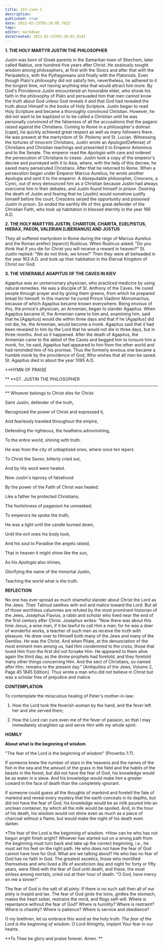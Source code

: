 ```yaml
---
title: 153-june-1
description: 
published: true
date: 2022-02-23T05:28:05.783Z
tags: 
editor: markdown
dateCreated: 2022-02-23T05:28:03.914Z
---
```



**1. THE HOLY MARTYR JUSTIN THE PHILOSOPHER**

Justin was born of Greek parents in the Samaritan town of Shechem, later called Nablus, one hundred-five years after Christ. He zealously sought wisdom among philosophers, at first with the Stoics and after that with the Peripatetics, with the Pythagoreans and finally with the Platonists. Even though Plato's philosophy did not satisfy him, nevertheless, he adhered to it the longest time, not having anything else that would attract him more. By God's Providence Justin encountered an honorable elder, who shook his faith in the philosophy of Plato and persuaded him that men cannot know the truth about God unless God reveals it and that God had revealed the truth about Himself in the books of Holy Scripture. Justin began to read Holy Scripture and became a thoroughly convinced Christian. However, he did not want to be baptized or to be called a Christian until he was personally convinced of the falseness of all the accusations that the pagans raised against the Christians. Coming to Rome in a philosopher's dolman [cape], he quickly achieved great respect as well as many followers there. He was present at the martyrdom of St. Ptolemy and St. Lucian. Witnessing the tortures of innocent Christians, Justin wrote an *Apologia*(Defense) of Christians and Christian teachings and presented it to Emperor Antoninus and to the Senate. The emperor read the *Apologia* with care and ordered the persecution of Christians to cease. Justin took a copy of the emperor's decree and journeyed with it to Asia, where, with the help of this decree, he saved many persecuted Christians. After that he returned to Rome. When a persecution began under Emperor Marcus Aurelius, he wrote another Apologia and sent it to the emperor. A disreputable philosopher, Crescens, a Cynic, out of envy denounced him as a Christian because Justin had always overcome him in their debates, and Justin found himself in prison. Desiring the death of Justin and fearing that he [Justin] would somehow justify himself before the court, Crescens seized the opportunity and poisoned Justin in prison. So ended the earthly life of this great defender of the Christian Faith, who took up habitation in blessed eternity in the year 166 A.D.

**2. THE HOLY MARTYRS JUSTIN, CHARITON, CHARITA, EUELPISTUS, HIERAX, PAEON, VALERIAN [LIBERIANUS] AND JUSTUS**

They all suffered martyrdom in Rome during the reign of Marcus Aurelius and the Roman prefect [eparch] Rusticus. When Rusticus asked: "Do you think that if you die for Christ you will receive a reward in heaven?" St. Justin replied: "We do not think, we know!" Then they were all beheaded in the year 163 A.D. and took up their habitation in the Eternal Kingdom of Christ our God.

**3. THE VENERABLE AGAPITUS OF THE CAVES IN KIEV**

Agapitus was an unmercenary physician, who practiced medicine by using natural remedies. He was a disciple of St. Anthony of the Caves. He cured people through prayer and by giving them greens, from which he prepared bread for himself. In this manner he cured Prince Vladimir Monomachus, because of which Agapitus became known everywhere. Being envious of this, the prince's physician, an Armenian, began to slander Agapitus. When Agapitus became ill, the Armenian came to him and, examining him, said that he [Agapitus] would die within three days and that if he [Agapitus] did not die, he, the Armenian, would become a monk. Agapitus said that it had been revealed to him by the Lord that he would not die in three days, but in three months. And so it happened. After the death of Agapitus, the Armenian came to the abbot of the Caves and begged him to tonsure him a monk, for, he said, Agapitus had appeared to him from the other world and had reminded him of his promise. Thus the formerly envious one became a humble monk by the providence of God, Who wishes that all men be saved. St. Agapitus died in about the year 1095 A.D.


**HYMN OF PRAISE
 
**
**ST. JUSTIN THE PHILOSOPHER
**** 
**
Whoever belongs to Christ dies for Christ.
 

Saint Justin, defender of the truth,
 

Recognized the power of Christ and expressed it,
 

And fearlessly traveled throughout the empire,
 

Defending the righteous, the heathens admonishing,
 

To the entire world, shining with truth.
 

He was from the city of unbaptized ones, where once ten lepers
 

To Christ the Savior, bitterly cried out,
 

And by His word were healed.
 

Now Justin's leprosy of falsehood
 

By the power of the Faith of Christ was healed.
 

Like a father he protected Christians;
 

The foolishness of paganism he unmasked;
 

To emperors he spoke the truth;
 

He was a light until the candle burned down,
 

Until the evil ones his body took,
 

And his soul to Paradise the angels raised,
 

That in heaven it might shine like the sun,
 

As his *Apologia* also shines,
 

Glorifying the name of the immortal Justin,
 

Teaching the world what is the truth.
 

**REFLECTION**

No one has ever spread as much shameful slander about Christ the Lord as the Jews. Their Talmud seethes with evil and malice toward the Lord. But all of those worthless calumnies are refuted by the most prominent historian of the Jews, Josephus Flavius, a rabbi and scholar who lived near the end of the first century after Christ. Josephus writes: "Now there was about this time Jesus, a wise man, if it be lawful to call Him a man; for he was a doer of wonderful works, a teacher of such men as receive the truth with pleasure. He drew over to Himself both many of the Jews and many of the Gentiles. He was the Christ. And when Pilate, at the denunciation of the most eminent men among us, had Him condemned to the cross, those that loved Him from the first did not forsake Him. He appeared to them alive again the third day, as the divine prophets had foretold, and they foretold many other things concerning Him. And the sect of Christians, so named after Him, remains to the present day." [Antiquities of the Jews, Volume 2, Page 45 1845 Edition]. Thus wrote a man who did not believe in Christ but was a scholar free of prejudice and malice.


**CONTEMPLATION**


To contemplate the miraculous healing of Peter's mother-in-law:

1.  How the Lord took the feverish woman by the hand, and the fever left her and she served them;

1.  How the Lord can cure even me of the fever of passion, so that I may immediately straighten up and serve Him with my whole spirit.


**HOMILY**


**About what is the beginning of wisdom**

"The fear of the Lord is the beginning of wisdom" (Proverbs 1:7).

If someone knew the number of stars in the heavens and the names of the fish in the sea and the amount of the grass in the field and the habits of the beasts in the forest, but did not have the fear of God, his knowledge would be as water in a sieve. And his knowledge would make him a greater coward in the face of death than the completely ignorant.

If someone could guess all the thoughts of mankind and foretell the fate of mankind and reveal every mystery that the earth conceals in its depths, but did not have the fear of God, his knowledge would be as milk poured into an unclean container, by which all the milk would be spoiled. And, in the hour of his death, his wisdom would not shine even as much as a piece of charcoal without a flame, but would make the night of his death even darker.

*The fear of the Lord is the beginning of wisdom. *How can he who has not begun aright finish aright? Whoever has started out on a wrong path from the beginning must turn back and take up the correct beginning, i.e., he must set his feet on the right path. He who does not have the fear of God cannot have love for God. What are we talking about? He who has no fear of God has no faith in God. The greatest ascetics, those who mortified themselves and who lived a life of asceticism day and night for forty or fifty years, were filled with the fear of God until death, and these, the most sinless among mortals, cried out at their hour of death: "O God, have mercy on me a sinner!"

The fear of God is the salt of all piety. If there is no such salt then all of our piety is insipid and lax. The fear of God girds the loins, girdles the stomach, makes the heart sober, restrains the mind, and flogs self-will. Where is repentance without the fear of God? Where is humility? Where is restraint? Where is chastity? Where is patience? Where is service and obedience?

O my brethren, let us embrace this word as the holy truth: *The fear of the Lord is the beginning of wisdom.* O Lord Almighty, implant Your fear in our hearts.

**To Thee be glory and praise forever. Amen.
** 
